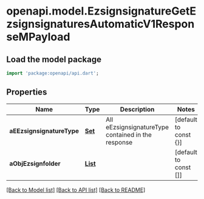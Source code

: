 # openapi.model.EzsignsignatureGetEzsignsignaturesAutomaticV1ResponseMPayload

## Load the model package
```dart
import 'package:openapi/api.dart';
```

## Properties
Name | Type | Description | Notes
------------ | ------------- | ------------- | -------------
**aEEzsignsignatureType** | [**Set<FieldEEzsignsignatureType>**](FieldEEzsignsignatureType.md) | All eEzsignsignatureType contained in the response | [default to const {}]
**aObjEzsignfolder** | [**List<CustomEzsignfolderEzsignsignaturesAutomaticResponse>**](CustomEzsignfolderEzsignsignaturesAutomaticResponse.md) |  | [default to const []]

[[Back to Model list]](../README.md#documentation-for-models) [[Back to API list]](../README.md#documentation-for-api-endpoints) [[Back to README]](../README.md)


